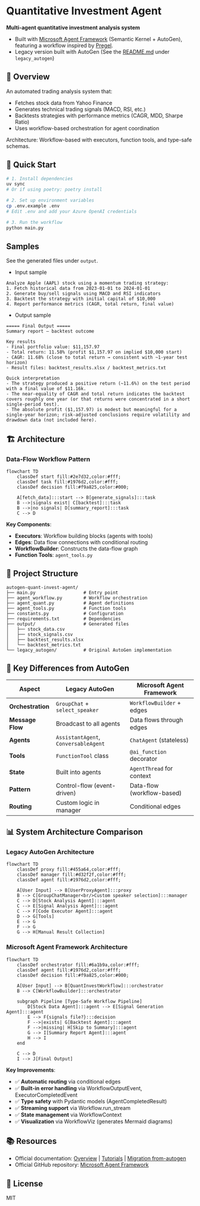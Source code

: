 # Quantitative Investment Agent

**Multi-agent quantitative investment analysis system**  

- Built with [Microsoft Agent Framework](https://github.com/microsoft/agent-framework) (Semantic Kernel + AutoGen), featuring a workflow inspired by [Pregel](https://research.google/pubs/pub37252/).  
- Legacy version built with AutoGen (See the [README.md](./legacy_autogen/README.md) under `legacy_autogen`)

## 📖 Overview

An automated trading analysis system that:
- Fetches stock data from Yahoo Finance
- Generates technical trading signals (MACD, RSI, etc.)
- Backtests strategies with performance metrics (CAGR, MDD, Sharpe Ratio)
- Uses workflow-based orchestration for agent coordination

Architecture: Workflow-based with executors, function tools, and type-safe schemas.

## 🚀 Quick Start

```bash
# 1. Install dependencies
uv sync
# Or if using poetry: poetry install

# 2. Set up environment variables
cp .env.example .env
# Edit .env and add your Azure OpenAI credentials

# 3. Run the workflow
python main.py
```

## Samples

See the generated files under `output`.

- Input sample
```
Analyze Apple (AAPL) stock using a momentum trading strategy:
1. Fetch historical data from 2023-01-01 to 2024-01-01
2. Generate buy/sell signals using MACD and RSI indicators
3. Backtest the strategy with initial capital of $10,000
4. Report performance metrics (CAGR, total return, final value)
```

- Output sample
```
===== Final Output =====
Summary report — backtest outcome

Key results
- Final portfolio value: $11,157.97
- Total return: 11.58% (profit $1,157.97 on implied $10,000 start)
- CAGR: 11.68% (close to total return → consistent with ~1-year test horizon)
- Result files: backtest_results.xlsx / backtest_metrics.txt

Quick interpretation
- The strategy produced a positive return (~11.6%) on the test period with a final value of $11.16k.
- The near-equality of CAGR and total return indicates the backtest covers roughly one year (or that returns were concentrated in a short single-period test).
- The absolute profit ($1,157.97) is modest but meaningful for a single-year horizon; risk-adjusted conclusions require volatility and drawdown data (not included here).
```

## 🏗️ Architecture

### Data-Flow Workflow Pattern

```mermaid
flowchart TD
    classDef start fill:#2e7d32,color:#fff;
    classDef task fill:#1976d2,color:#fff;
    classDef decision fill:#f9a825,color:#000;
    
    A[fetch_data]:::start --> B[generate_signals]:::task
    B -->|signals exist| C[backtest]:::task
    B -->|no signals| D[summary_report]:::task
    C --> D
```

**Key Components**:
- **Executors**: Workflow building blocks (agents with tools)
- **Edges**: Data flow connections with conditional routing
- **WorkflowBuilder**: Constructs the data-flow graph
- **Function Tools**: `agent_tools.py`

## 📁 Project Structure

```
autogen-quant-invest-agent/
├── main.py                  # Entry point
├── agent_workflow.py        # Workflow orchestration
├── agent_quant.py           # Agent definitions
├── agent_tools.py           # Function tools
├── constants.py             # Configuration
├── requirements.txt         # Dependencies
├── output/                  # Generated files
│   ├── stock_data.csv
│   ├── stock_signals.csv
│   ├── backtest_results.xlsx
│   └── backtest_metrics.txt
└── legacy_autogen/          # Original AutoGen implementation
```

## 🔑 Key Differences from AutoGen

| Aspect | Legacy AutoGen | Microsoft Agent Framework |
|--------|---------------|--------------------------|
| **Orchestration** | `GroupChat` + `select_speaker` | `WorkflowBuilder` + edges |
| **Message Flow** | Broadcast to all agents | Data flows through edges |
| **Agents** | `AssistantAgent`, `ConversableAgent` | `ChatAgent` (stateless) |
| **Tools** | `FunctionTool` class | `@ai_function` decorator |
| **State** | Built into agents | `AgentThread` for context |
| **Pattern** | Control-flow (event-driven) | Data-flow (workflow-based) |
| **Routing** | Custom logic in manager | Conditional edges |

## 📊 System Architecture Comparison

### Legacy AutoGen Architecture

```mermaid
flowchart TD
    classDef proxy fill:#455a64,color:#fff;
    classDef manager fill:#d32f2f,color:#fff;
    classDef agent fill:#1976d2,color:#fff;
    
    A[User Input] --> B[UserProxyAgent]:::proxy
    B --> C[GroupChatManager<br/>Custom speaker selection]:::manager
    C --> D[Stock Analysis Agent]:::agent
    C --> E[Signal Analysis Agent]:::agent
    C --> F[Code Executor Agent]:::agent
    D --> G[Tools]
    E --> G
    F --> G
    G --> H[Manual Result Collection]
```

### Microsoft Agent Framework Architecture

```mermaid
flowchart TD
    classDef orchestrator fill:#6a1b9a,color:#fff;
    classDef agent fill:#1976d2,color:#fff;
    classDef decision fill:#f9a825,color:#000;
    
    A[User Input] --> B[QuantInvestWorkflow]:::orchestrator
    B --> C[WorkflowBuilder]:::orchestrator
    
    subgraph Pipeline [Type-Safe Workflow Pipeline]
        D[Stock Data Agent]:::agent --> E[Signal Generation Agent]:::agent
        E --> F{signals file?}:::decision
        F -->|exists| G[Backtest Agent]:::agent
        F -->|missing| H[Skip to Summary]:::agent
        G --> I[Summary Report Agent]:::agent
        H --> I
    end
    
    C --> D
    I --> J[Final Output]
```

**Key Improvements**:
- ✅ **Automatic routing** via conditional edges
- ✅ **Built-in error handling** via WorkflowOutputEvent, ExecutorCompletedEvent
- ✅ **Type safety** with Pydantic models (AgentCompletedResult)
- ✅ **Streaming support** via Workflow.run_stream
- ✅ **State management** via WorkflowContext
- ✅ **Visualization** via WorkflowViz (generates Mermaid diagrams)

## 📚 Resources

- Official documentation: [Overview](https://learn.microsoft.com/en-us/agent-framework/user-guide/workflows/overview) | [Tutorials](https://learn.microsoft.com/en-us/agent-framework/tutorials/overview) |  [Migration from-autogen](https://learn.microsoft.com/en-us/agent-framework/migration-guide/)
- Official GitHub repository: [Microsoft Agent Framework](https://github.com/microsoft/agent-framework)

## 📝 License

MIT